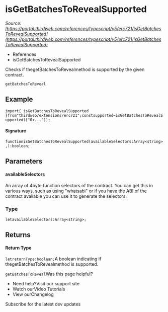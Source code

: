 # isGetBatchesToRevealSupported

*Source: [https://portal.thirdweb.com/references/typescript/v5/erc721/isGetBatchesToRevealSupported](https://portal.thirdweb.com/references/typescript/v5/erc721/isGetBatchesToRevealSupported)*

* References
* isGetBatchesToRevealSupported

Checks if thegetBatchesToRevealmethod is supported by the given contract.

`getBatchesToReveal`
## Example

`import{ isGetBatchesToRevealSupported }from"thirdweb/extensions/erc721";constsupported=isGetBatchesToRevealSupported(["0x..."]);`
#### Signature

`functionisGetBatchesToRevealSupported(availableSelectors:Array<string>,):boolean;`
## Parameters

#### availableSelectors

An array of 4byte function selectors of the contract. You can get this in various ways, such as using "whatsabi" or if you have the ABI of the contract available you can use it to generate the selectors.

### Type

`letavailableSelectors:Array<string>;`
## Returns

#### Return Type

`letreturnType:boolean;`A boolean indicating if thegetBatchesToRevealmethod is supported.

`getBatchesToReveal`Was this page helpful?

* Need help?Visit our support site
* Watch ourVideo Tutorials
* View ourChangelog

Subscribe for the latest dev updates

